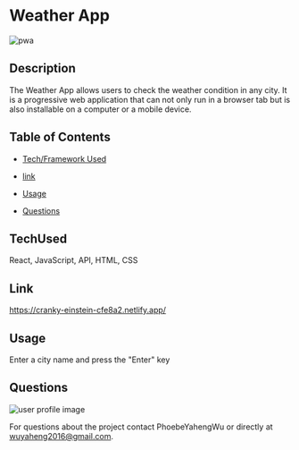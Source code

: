 # Weather App

![pwa](https://user-images.githubusercontent.com/52837649/89746396-6cdbb680-da87-11ea-8f27-c74d3218aa61.gif)

## Description
The Weather App allows users to check the weather condition in any city. It is a progressive web application that can not only run in a browser tab but is also installable on a computer or a mobile device. 


## Table of Contents

* [Tech/Framework Used](#TechUsed)

* [link](#Link)

* [Usage](#usage) 

* [Questions](#Questions)


## TechUsed
React, JavaScript, API, HTML, CSS

## Link
https://cranky-einstein-cfe8a2.netlify.app/

## Usage
Enter a city name and press the "Enter" key

## Questions
![user profile image](https://avatars0.githubusercontent.com/u/52837649?v=4)

For questions about the project contact PhoebeYahengWu or directly at wuyaheng2016@gmail.com.


